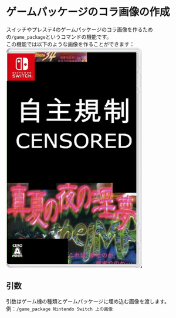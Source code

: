 # ゲームパッケージのコラ画像の作成
スイッチやプレステ4のゲームパッケージのコラ画像を作るための`/game_package`というコマンドの機能です。  
この機能では以下のような画像を作ることができます：  
![a_midsummer_nights_lewd_dream-censored.png](/static/img/manual/a_midsummer_nights_lewd_dream-censored.png)

## 引数
引数はゲーム機の種類とゲームパッケージに埋め込む画像を渡します。  
例：`/game_package Nintendo Switch 上の画像`